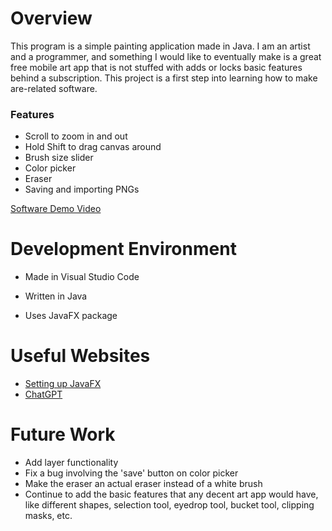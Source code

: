 # Overview

This program is a simple painting application made in Java. I am an artist and a programmer, and something I would like to eventually make is a great free mobile art app that is not stuffed with adds or locks basic features behind a subscription. This project is a first step into learning how to make are-related software. 

### Features
- Scroll to zoom in and out
- Hold Shift to drag canvas around
- Brush size slider
- Color picker
- Eraser
- Saving and importing PNGs

[Software Demo Video](http://youtube.link.goes.here)

# Development Environment

- Made in Visual Studio Code

- Written in Java

- Uses JavaFX package

# Useful Websites

- [Setting up JavaFX](https://www.youtube.com/watch?v=NYGHL8N6Kc8)
- [ChatGPT](https://chatgpt.com)

# Future Work

- Add layer functionality
- Fix a bug involving the 'save' button on color picker
- Make the eraser an actual eraser instead of a white brush
- Continue to add the basic features that any decent art app would have, like different shapes, selection tool, eyedrop tool, bucket tool, clipping masks, etc.